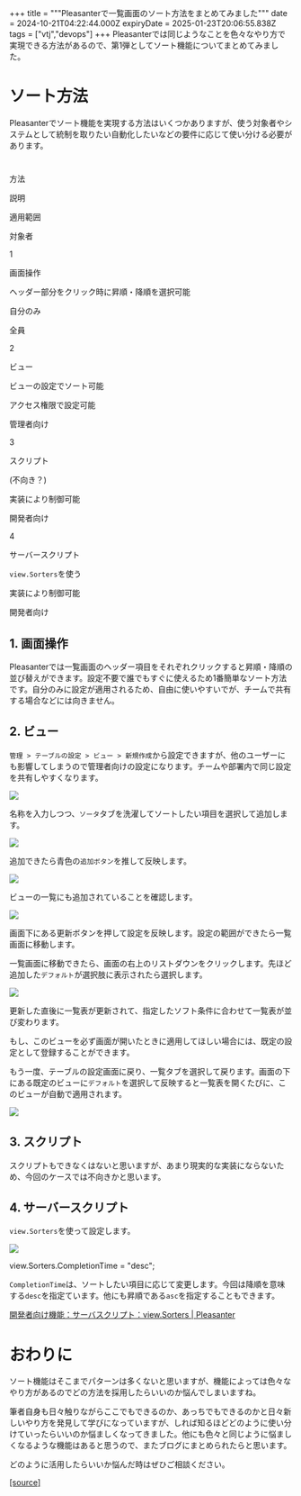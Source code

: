 +++
title = """Pleasanterで一覧画面のソート方法をまとめてみました"""
date = 2024-10-21T04:22:44.000Z
expiryDate = 2025-01-23T20:06:55.838Z
tags = ["vtj","devops"]
+++
Pleasanterでは同じようなことを色々なやり方で実現できる方法があるので、第1弾としてソート機能についてまとめてみました。

ソート方法
=====

Pleasanterでソート機能を実現する方法はいくつかありますが、使う対象者やシステムとして統制を取りたい自動化したいなどの要件に応じて使い分ける必要があります。

#

方法

説明

適用範囲

対象者

1

画面操作

ヘッダー部分をクリック時に昇順・降順を選択可能

自分のみ

全員

2

ビュー

ビューの設定でソート可能

アクセス権限で設定可能

管理者向け

3

スクリプト

(不向き？)

実装により制御可能

開発者向け

4

サーバースクリプト

`view.Sorters`を使う

実装により制御可能

開発者向け

1\. 画面操作
--------

Pleasanterでは一覧画面のヘッダー項目をそれぞれクリックすると昇順・降順の並び替えができます。設定不要で誰でもすぐに使えるため1番簡単なソート方法です。自分のみに設定が適用されるため、自由に使いやすいでが、チームで共有する場合などには向きません。

2\. ビュー
-------

`管理 > テーブルの設定 > ビュー > 新規作成`から設定できますが、他のユーザーにも影響してしまうので管理者向けの設定になります。チームや部署内で同じ設定を共有しやすくなります。

![](https://cdn-ak.f.st-hatena.com/images/fotolife/v/virtualtech/20241021/20241021132246.png)

名称を入力しつつ、`ソータ`タブを洗濯してソートしたい項目を選択して追加します。

![](https://cdn-ak.f.st-hatena.com/images/fotolife/v/virtualtech/20241021/20241021132250.png)

追加できたら青色の`追加ボタン`を推して反映します。

![](https://cdn-ak.f.st-hatena.com/images/fotolife/v/virtualtech/20241021/20241021132254.png)

ビューの一覧にも追加されていることを確認します。

![](https://cdn-ak.f.st-hatena.com/images/fotolife/v/virtualtech/20241021/20241021132257.png)

画面下にある更新ボタンを押して設定を反映します。設定の範囲ができたら一覧画面に移動します。

一覧画面に移動できたら、画面の右上のリストダウンをクリックします。先ほど追加した`デフォルト`が選択肢に表示されたら選択します。

![](https://cdn-ak.f.st-hatena.com/images/fotolife/v/virtualtech/20241021/20241021132300.png)

更新した直後に一覧表が更新されて、指定したソフト条件に合わせて一覧表が並び変わります。

もし、このビューを必ず画面が開いたときに適用してほしい場合には、既定の設定として登録することができます。

もう一度、テーブルの設定画面に戻り、一覧タブを選択して戻ります。画面の下にある既定のビューに`デフォルト`を選択して反映すると一覧表を開くたびに、このビューが自動で適用されます。

![](https://cdn-ak.f.st-hatena.com/images/fotolife/v/virtualtech/20241021/20241021132303.png)

3\. スクリプト
---------

スクリプトもできなくはないと思いますが、あまり現実的な実装にならないため、今回のケースでは不向きかと思います。

4\. サーバースクリプト
-------------

`view.Sorters`を使って設定します。

![](https://cdn-ak.f.st-hatena.com/images/fotolife/v/virtualtech/20241021/20241021132306.png)

view.Sorters.CompletionTime \= "desc";

`CompletionTime`は、ソートしたい項目に応じて変更します。今回は降順を意味する`desc`を指定ています。他にも昇順である`asc`を指定することもできます。

[開発者向け機能：サーバスクリプト：view.Sorters | Pleasanter](https://pleasanter.org/ja/manual/server-script-view-sorters)

おわりに
====

ソート機能はそこまでパターンは多くないと思いますが、機能によっては色々なやり方があるのでどの方法を採用したらいいのか悩んでしまいますね。

筆者自身も日々触りながらここでもできるのか、あっちでもできるのかと日々新しいやり方を発見して学びになっていますが、しれば知るほどどのように使い分けていったらいいのか悩ましくなってきました。他にも色々と同じように悩ましくなるような機能はあると思うので、またブログにまとめられたらと思います。

どのように活用したらいいか悩んだ時はぜひご相談ください。

[[source]](https://devops-blog.virtualtech.jp/entry/20241021/1729484564)

